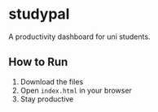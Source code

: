# studypal
A productivity dashboard for uni students.
## How to Run
1. Download the files
2. Open `index.html` in your browser
3. Stay productive
